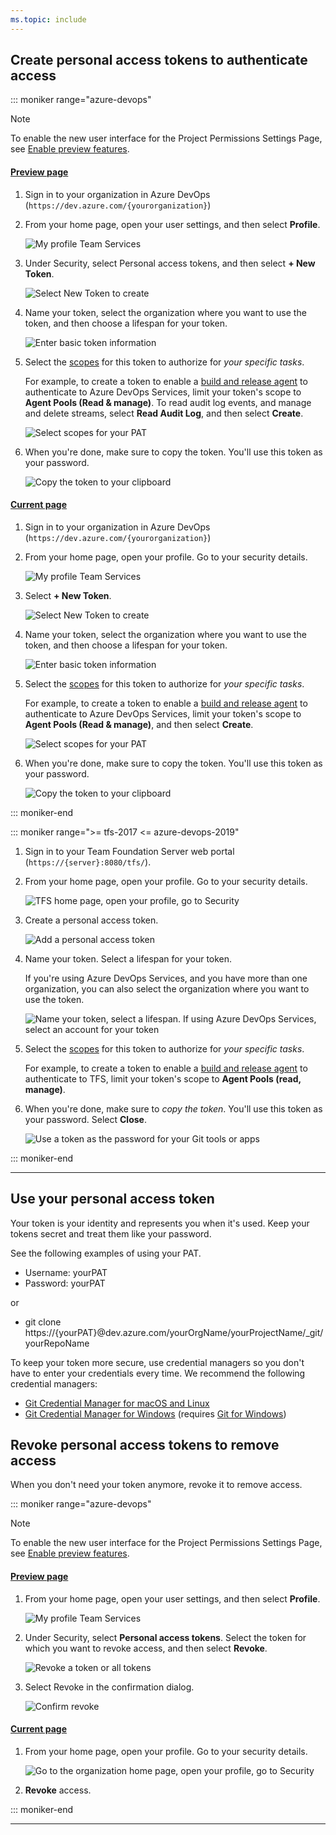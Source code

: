 ```yaml
---
ms.topic: include
---
```


## Create personal access tokens to authenticate access

::: moniker range="azure-devops"

> [!NOTE]  
> To enable the new user interface for the Project Permissions Settings Page, see [Enable preview features](../../../project/navigation/preview-features.md).

#### [Preview page](#tab/preview-page)

1.  Sign in to your organization in Azure DevOps (`https://dev.azure.com/{yourorganization}`)

2.  From your home page, open your user settings, and then select **Profile**.

    ![My profile Team Services](../media/my-profile-team-services-preview.png)

3.  Under Security, select Personal access tokens, and then select **+ New Token**.

    ![Select New Token to create](../media/select-new-token.png)

4.  Name your token, select the organization where you want to use the token, and then choose a lifespan for your token.

    ![Enter basic token information](../media/create-new-pat.png)

5.  Select the [scopes](/azure/devops/integrate/get-started/authentication/oauth#scopes)
    for this token to authorize for _your specific tasks_.

    For example, to create a token to enable a [build and release agent](/azure/devops/pipelines/agents/agents) to authenticate to Azure DevOps Services,
    limit your token's scope to **Agent Pools (Read & manage)**. To read audit log events, and manage and delete streams, select **Read Audit Log**, and then select **Create**.

    ![Select scopes for your PAT](../media/select-pat-scopes-preview.png)

6.  When you're done, make sure to copy the token. You'll use this token as your password.

    ![Copy the token to your clipboard](../media/copy-token-to-clipboard.png)

#### [Current page](#tab/current-page)

1.  Sign in to your organization in Azure DevOps (`https://dev.azure.com/{yourorganization}`)

2.  From your home page, open your profile. Go to your security details.

    ![My profile Team Services](../media/my-profile-team-services.png)

3.  Select **+ New Token**.

    ![Select New Token to create](../media/select-new-token.png)

4.  Name your token, select the organization where you want to use the token, and then choose a lifespan for your token.

    ![Enter basic token information](../media/create-new-pat.png)

5.  Select the [scopes](/azure/devops/integrate/get-started/authentication/oauth#scopes)
    for this token to authorize for _your specific tasks_.

    For example, to create a token to enable a [build and release agent](/azure/devops/pipelines/agents/agents) to authenticate to Azure DevOps Services,
    limit your token's scope to **Agent Pools (Read & manage)**, and then select **Create**.

    ![Select scopes for your PAT](../media/select-pat-scopes.png)

6.  When you're done, make sure to copy the token. You'll use this token as your password.

    ![Copy the token to your clipboard](../media/copy-token-to-clipboard.png)

::: moniker-end

::: moniker range=">= tfs-2017 <= azure-devops-2019"

1.  Sign in to your Team Foundation Server web portal (`https://{server}:8080/tfs/`).

2.  From your home page, open your profile. Go to your security details.

    ![TFS home page, open your profile, go to Security](../media/my-profile-team-services.png)

3.  Create a personal access token.

    ![Add a personal access token](../media/add-personal-access-token.png)

4.  Name your token. Select a lifespan for your token.

    If you're using Azure DevOps Services, and you have more than one organization,
    you can also select the organization where you want to use the token.

    ![Name your token, select a lifespan. If using Azure DevOps Services, select an account for your token](../media/setup-personal-access-token.png)

5.  Select the [scopes](/azure/devops/integrate/get-started/authentication/oauth#scopes)
    for this token to authorize for _your specific tasks_.

    For example, to create a token to enable a [build and release agent](/azure/devops/pipelines/agents/agents) to authenticate to TFS,
    limit your token's scope to **Agent Pools (read, manage)**.

6.  When you're done, make sure to _copy the token_. You'll use this token as your password. Select **Close**.

    ![Use a token as the password for your Git tools or apps](../../tfvc/media/create-personal-access-token.png)

::: moniker-end

---

## Use your personal access token

Your token is your identity and represents you when it's used. Keep your tokens secret and treat them like your password.

See the following examples of using your PAT.

* Username: yourPAT
* Password: yourPAT

or

* git clone https://{yourPAT}@dev.azure.com/yourOrgName/yourProjectName/_git/yourRepoName

To keep your token more secure, use credential managers so you don't have to enter your credentials every time. We recommend the following credential managers:

* [Git Credential Manager for macOS and Linux](https://github.com/Microsoft/Git-Credential-Manager-for-Mac-and-Linux)
* [Git Credential Manager for Windows](https://github.com/Microsoft/Git-Credential-Manager-for-Windows)
  (requires [Git for Windows](https://www.git-scm.com/download/win))

## Revoke personal access tokens to remove access

When you don't need your token anymore, revoke it to remove access.

::: moniker range="azure-devops"

> [!NOTE]  
> To enable the new user interface for the Project Permissions Settings Page, see [Enable preview features](../../../project/navigation/preview-features.md).

#### [Preview page](#tab/preview-page)

1.  From your home page, open your user settings, and then select **Profile**.

    ![My profile Team Services](../media/my-profile-team-services-preview.png)

2.  Under Security, select **Personal access tokens**. Select the token for which you want to revoke access, and then select **Revoke**.

    ![Revoke a token or all tokens](../media/revoke-personal-access-tokens-preview.png)

3.  Select Revoke in the confirmation dialog.

    ![Confirm revoke](../media/revoke-token-confirmation-dialog-preview.png)

#### [Current page](#tab/current-page)

1.  From your home page, open your profile. Go to your security details.

    ![Go to the organization home page, open your profile, go to Security](../media/my-profile-team-services.png)

2.  **Revoke** access.

::: moniker-end

---
